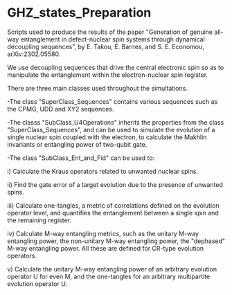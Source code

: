 # GHZ_states_Preparation

Scripts used to produce the results of the paper "Generation of genuine all-way entanglement in defect-nuclear spin systems through
dynamical decoupling sequences", by E. Takou, E. Barnes, and S. E. Economou, arXiv:2302.05580.

We use decoupling sequences that drive the central electronic spin so as to manipulate the entanglement within the electron-nuclear spin register.


There are three main classes used throughout the simultations. 

-The class "SuperClass_Sequences" contains various sequences such as the CPMG, UDD and XY2 sequences. 

-The classs "SubClass_U4Operations" inherits the properties from the class "SuperClass_Sequences", and can be used to simulate the evolution of a single nuclear spin coupled with the electron, to calculate the Makhlin invariants or entangling power of two-qubit gate.  

-The class "SubClass_Ent_and_Fid" can be used to:

i) Calculate the Kraus operators related to unwanted nuclear spins.

ii) Find the gate error of a target evolution due to the presence of unwanted spins.

iii) Calculate one-tangles, a metric of correlations defined on the evolution operator level, and quantifies the entanglement between a single spin and the remaining register.

iv) Calculate M-way entangling metrics, such as the unitary M-way entangling power, the non-unitary M-way entangling power, the "dephased" M-way entangling power. All these are defined for CR-type evolution operators. 

v) Calculate the unitary M-way entangling power of an arbitrary evolution operator U for even M, and the one-tangles for an arbitrary multipartite evolution operator U. 

